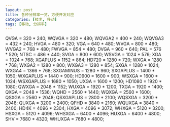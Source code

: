 ```yaml
---
layout: post
title: 各种分辨率一览，方便开发对应
categories: [技术, 移动]
tags: [移动, 分辨率]
---
```


QVGA = 320 * 240;
WQVGA = 320 * 480;
WQVGA2 = 400 * 240;
WQVGA3 = 432 * 240;
HVGA = 480 * 320;
VGA = 640 * 480;
WVGA = 800 * 480;
WVGA2 = 768 * 480;
FWVGA = 854 * 480;
DVGA = 960 * 640;
PAL = 576 * 520;
NTSC = 486 * 440;
SVGA = 800 * 600;
WSVGA = 1024 * 576;
XGA = 1024 * 768;
XGAPLUS = 1152 * 864;
HD720 = 1280 * 720;
WXGA = 1280 * 768;
WXGA2 = 1280 * 800;
WXGA3 = 1280 * 854;
SXGA = 1280 * 1024;
WXGA4 = 1366 * 768;
SXGAMINUS = 1280 * 960;
SXGAPLUS = 1400 * 1050;
WXGAPLUS = 1440 * 900;
HD900 = 1600 * 900;
WSXGA = 1600 * 1024;
WSXGAPLUS = 1680 * 1050;
UXGA = 1600 * 1200;
HD1080 = 1920 * 1080;
QWXGA = 2048 * 1152;
WUXGA = 1920 * 1200;
TXGA = 1920 * 1400;
QXGA = 2048 * 1536;
WQHD = 2560 * 1440;
WQXGA = 2560 * 1600;
QSXGA = 2560 * 2048;
QSXGAPLUS = 2800 * 2100;
WQSXGA = 3200 * 2048;
QUXGA = 3200 * 2400;
QFHD = 3840 * 2160;
WQUXGA = 3840 * 2400;
HD4K = 4096 * 2304;
HXGA = 4096 * 3072;
WHXGA = 5120 * 3200;
HSXGA = 5120 * 4096;
WHSXGA = 6400 * 4096;
HUXGA = 6400 * 4800;
SHV = 7680 * 4320;
WHUXGA = 7680 * 4800;